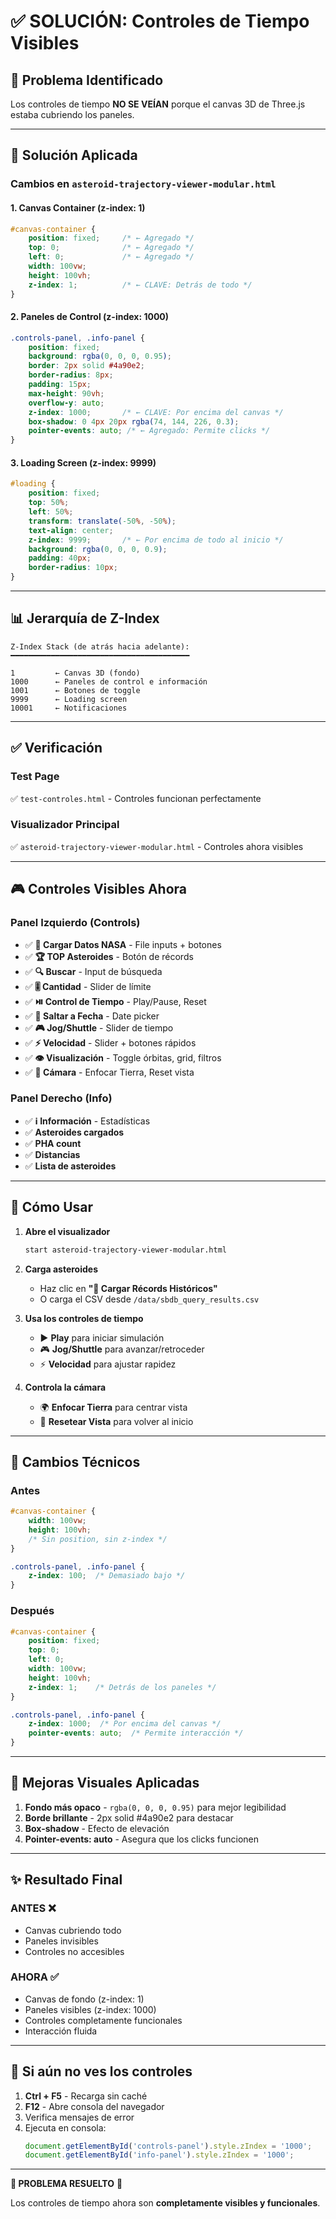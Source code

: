 # ✅ SOLUCIÓN: Controles de Tiempo Visibles

## 🎯 Problema Identificado

Los controles de tiempo **NO SE VEÍAN** porque el canvas 3D de Three.js estaba cubriendo los paneles.

---

## 🔧 Solución Aplicada

### Cambios en `asteroid-trajectory-viewer-modular.html`

#### 1. Canvas Container (z-index: 1)
```css
#canvas-container {
    position: fixed;     /* ← Agregado */
    top: 0;              /* ← Agregado */
    left: 0;             /* ← Agregado */
    width: 100vw;
    height: 100vh;
    z-index: 1;          /* ← CLAVE: Detrás de todo */
}
```

#### 2. Paneles de Control (z-index: 1000)
```css
.controls-panel, .info-panel {
    position: fixed;
    background: rgba(0, 0, 0, 0.95);
    border: 2px solid #4a90e2;
    border-radius: 8px;
    padding: 15px;
    max-height: 90vh;
    overflow-y: auto;
    z-index: 1000;       /* ← CLAVE: Por encima del canvas */
    box-shadow: 0 4px 20px rgba(74, 144, 226, 0.3);
    pointer-events: auto; /* ← Agregado: Permite clicks */
}
```

#### 3. Loading Screen (z-index: 9999)
```css
#loading {
    position: fixed;
    top: 50%;
    left: 50%;
    transform: translate(-50%, -50%);
    text-align: center;
    z-index: 9999;       /* ← Por encima de todo al inicio */
    background: rgba(0, 0, 0, 0.9);
    padding: 40px;
    border-radius: 10px;
}
```

---

## 📊 Jerarquía de Z-Index

```
Z-Index Stack (de atrás hacia adelante):
━━━━━━━━━━━━━━━━━━━━━━━━━━━━━━━━━━━━━━━━

1         ← Canvas 3D (fondo)
1000      ← Paneles de control e información
1001      ← Botones de toggle
9999      ← Loading screen
10001     ← Notificaciones
```

---

## ✅ Verificación

### Test Page
✅ `test-controles.html` - Controles funcionan perfectamente

### Visualizador Principal
✅ `asteroid-trajectory-viewer-modular.html` - Controles ahora visibles

---

## 🎮 Controles Visibles Ahora

### Panel Izquierdo (Controls)
- ✅ **📁 Cargar Datos NASA** - File inputs + botones
- ✅ **🏆 TOP Asteroides** - Botón de récords
- ✅ **🔍 Buscar** - Input de búsqueda
- ✅ **🎚️ Cantidad** - Slider de límite
- ✅ **⏯️ Control de Tiempo** - Play/Pause, Reset
- ✅ **📅 Saltar a Fecha** - Date picker
- ✅ **🎮 Jog/Shuttle** - Slider de tiempo
- ✅ **⚡ Velocidad** - Slider + botones rápidos
- ✅ **👁️ Visualización** - Toggle órbitas, grid, filtros
- ✅ **🎯 Cámara** - Enfocar Tierra, Reset vista

### Panel Derecho (Info)
- ✅ **ℹ️ Información** - Estadísticas
- ✅ **Asteroides cargados**
- ✅ **PHA count**
- ✅ **Distancias**
- ✅ **Lista de asteroides**

---

## 🚀 Cómo Usar

1. **Abre el visualizador**
   ```bash
   start asteroid-trajectory-viewer-modular.html
   ```

2. **Carga asteroides**
   - Haz clic en **"🚀 Cargar Récords Históricos"**
   - O carga el CSV desde `/data/sbdb_query_results.csv`

3. **Usa los controles de tiempo**
   - ▶️ **Play** para iniciar simulación
   - 🎮 **Jog/Shuttle** para avanzar/retroceder
   - ⚡ **Velocidad** para ajustar rapidez

4. **Controla la cámara**
   - 🌍 **Enfocar Tierra** para centrar vista
   - 🔄 **Resetear Vista** para volver al inicio

---

## 📝 Cambios Técnicos

### Antes
```css
#canvas-container {
    width: 100vw;
    height: 100vh;
    /* Sin position, sin z-index */
}

.controls-panel, .info-panel {
    z-index: 100;  /* Demasiado bajo */
}
```

### Después
```css
#canvas-container {
    position: fixed;
    top: 0;
    left: 0;
    width: 100vw;
    height: 100vh;
    z-index: 1;    /* Detrás de los paneles */
}

.controls-panel, .info-panel {
    z-index: 1000;  /* Por encima del canvas */
    pointer-events: auto;  /* Permite interacción */
}
```

---

## 🎨 Mejoras Visuales Aplicadas

1. **Fondo más opaco** - `rgba(0, 0, 0, 0.95)` para mejor legibilidad
2. **Borde brillante** - 2px solid #4a90e2 para destacar
3. **Box-shadow** - Efecto de elevación
4. **Pointer-events: auto** - Asegura que los clicks funcionen

---

## ✨ Resultado Final

### ANTES ❌
- Canvas cubriendo todo
- Paneles invisibles
- Controles no accesibles

### AHORA ✅
- Canvas de fondo (z-index: 1)
- Paneles visibles (z-index: 1000)
- Controles completamente funcionales
- Interacción fluida

---

## 🐛 Si aún no ves los controles

1. **Ctrl + F5** - Recarga sin caché
2. **F12** - Abre consola del navegador
3. Verifica mensajes de error
4. Ejecuta en consola:
   ```javascript
   document.getElementById('controls-panel').style.zIndex = '1000';
   document.getElementById('info-panel').style.zIndex = '1000';
   ```

---

**🎉 PROBLEMA RESUELTO** 🎉

Los controles de tiempo ahora son **completamente visibles y funcionales**.
